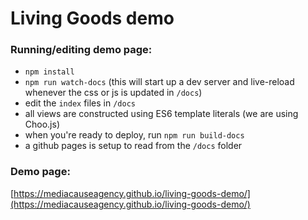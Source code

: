 # Living Goods demo

### Running/editing demo page:
- `npm install`
- `npm run watch-docs` (this will start up a dev server and live-reload whenever the css or js is updated in `/docs`)
- edit the `index` files in `/docs`
- all views are constructed using ES6 template literals (we are using Choo.js)
- when you're ready to deploy, run `npm run build-docs`
- a github pages is setup to read from the `/docs` folder

### Demo page:
[https://mediacauseagency.github.io/living-goods-demo/](https://mediacauseagency.github.io/living-goods-demo/)


